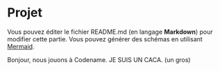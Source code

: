 # Projet

Vous pouvez éditer le fichier README.md (en langage **Markdown**) pour modifier cette partie.
Vous pouvez générer des schémas en utilisant [Mermaid](https://github.com/mermaid-js/mermaid).

Bonjour, nous jouons à Codename.
JE SUIS UN CACA. (un gros)
